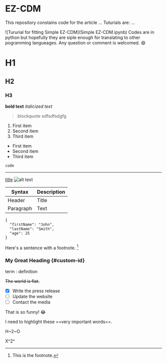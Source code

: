 # EZ-CDM
This repository constains code for the article ...
Tuturials are:
... 

![Tururial for fitting Simple EZ-CDM](Simple EZ-CDM.ipynb)
Codes are in python but hopefully they are siple enough for translating to other pogramming langueages.
Any question or comment is welcomed. :smile:


# H1
## H2
### H3

**bold text**
*italicized text*
> blockquote
> sdfsdfsdgfg

1. First item
2. Second item
3. Third item

- First item
- Second item
- Third item

`code`

---
[title](https://www.example.com)
![alt text](image.jpg)


| Syntax | Description |
| ----------- | ----------- |
| Header | Title |
| Paragraph | Text |

```
{
  "firstName": "John",
  "lastName": "Smith",
  "age": 25
}
```

Here's a sentence with a footnote. [^1]

[^1]: This is the footnote.

### My Great Heading {#custom-id}

term
: definition


~~The world is flat.~~


- [x] Write the press release
- [ ] Update the website
- [ ] Contact the media

That is so funny! :joy:

I need to highlight these ==very important words==.



H~2~O

X^2^
